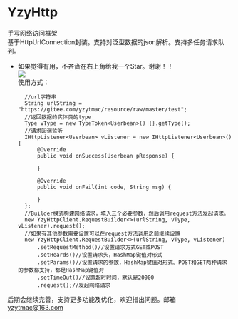 # YzyHttp
手写网络访问框架  
基于HttpUrlConnection封装。支持对泛型数据的json解析。支持多任务请求队列。  
- 如果觉得有用，不吝啬在右上角给我一个Star。谢谢！！  
![](https://raw.githubusercontent.com/yzytmac/yzytmac.github.io/master/images/star.png)  
使用方式：  

        //url字符串
        String urlString = "https://gitee.com/yzytmac/resource/raw/master/test";
        //返回数据的实体类的type
        Type vType = new TypeToken<Userbean>() {}.getType();
        //请求回调监听
        IHttpListener<Userbean> vListener = new IHttpListener<Userbean>() {
            @Override
            public void onSuccess(Userbean pResponse) {
                
            }

            @Override
            public void onFail(int code, String msg) {

            }
        };
        //Builder模式构建网络请求，填入三个必要参数，然后调用request方法发起请求。
        new YzyHttpClient.RequestBuilder<>(urlString, vType, vListener).request();
        //如果有其他参数需要设置可以在request方法调用之前继续设置
        new YzyHttpClient.RequestBuilder<>(urlString, vType, vListener)
            .setRequestMethod()//设置请求方式GET或POST
            .setHeards()//设置请求头，HashMap键值对形式
            .setParams()//设置请求的参数，HashMap键值对形式。POST和GET两种请求的参数都支持，都是HashMap键值对
            .setTimeOut()//设置超时时间，默认是20000
            .request();//发起网络请求  
后期会继续完善，支持更多功能及优化，欢迎指出问题。邮箱 yzytmac@163.com   


